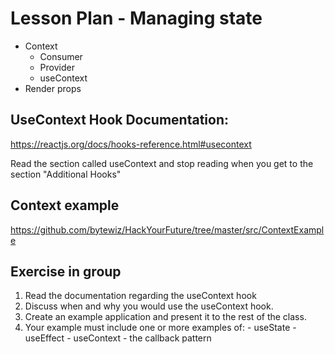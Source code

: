 # Lesson Plan - Managing state

- Context
  - Consumer
  - Provider
  - useContext
- Render props

## UseContext Hook Documentation:

https://reactjs.org/docs/hooks-reference.html#usecontext

Read the section called useContext and stop reading when you get to the section "Additional Hooks"

## Context example

https://github.com/bytewiz/HackYourFuture/tree/master/src/ContextExample


## Exercise in group

  1. Read the documentation regarding the useContext hook
  2. Discuss when and why you would use the useContext hook.
  3. Create an example application and present it to the rest of the class. 
  4. Your example must include one or more examples of:
    - useState
    - useEffect
    - useContext
    - the callback pattern